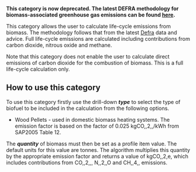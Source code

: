 **This category is now deprecated. The latest DEFRA methodology for
biomass-associated greenhouse gas emissions can be found
[here](DEFRA_Biomass_fuel_methodology).**

This category allows the user to calculate life-cycle emissions from
biomass. The methodology follows that from the latest
[Defra](http://www.defra.gov.uk/environment/business/reporting/conversion-factors.htm)
data and advice. Full life-cycle emissions are calculated including
contributions from carbon dioxide, nitrous oxide and methane.

Note that this category does not enable the user to calculate direct
emissions of carbon dioxide for the combustion of biomass. This is a
full life-cycle calculation only.

## How to use this category

To use this category firstly use the drill-down ***type*** to select the
type of biofuel to be included in the calculation from the following
options.

  - Wood Pellets - used in domestic biomass heating systems. The
    emission factor is based on the factor of 0.025 kgCO,,2,,/kWh from
    SAP2005 Table 12.

The ***quantity*** of biomass must then be set as a profile item value.
The default units for this value are tonnes. The algorithm multiplies
this quantity by the appropriate emission factor and returns a value of
kgCO,,2,e, which includes contributions from CO,,2,,, N,,2,,O and
CH,,4,, emissions.
